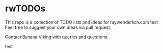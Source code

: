 # rwTODOs


This repo is a collection of TODO lists and ideas for raywenderlich.com
test
Feel free to suggest your own ideas via pull request.

Contact Banana Viking with queries and questions.

test
